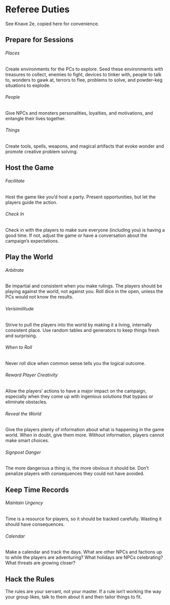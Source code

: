 # Referee Duties

See Knave 2e, copied here for convenience.

## Prepare for Sessions
###### Places
Create environments for the PCs to explore. Seed these environments with treasures to collect, enemies to fight, devices to tinker with, people to talk to, wonders to gawk at, terrors to flee, problems to solve, and powder-keg situations to explode. 
###### People 
Give NPCs and monsters personalities, loyalties, and motivations, and entangle their lives together. 
###### Things 
Create tools, spells, weapons, and magical artifacts that evoke wonder and promote creative problem solving. 

## Host the Game 
###### Facilitate
Host the game like you’d host a party. Present opportunities, but let the players guide the action. 
###### Check In 
Check in with the players to make sure everyone (including you) is having a good time. If not, adjust the game or have a conversation about the campaign’s expectations. 

## Play the World
###### Arbitrate 
Be impartial and consistent when you make rulings. The players should be playing against the world, not against you. Roll dice in the open, unless the PCs would not know the results.
###### Verisimilitude
Strive to pull the players into the world by making it a living, internally consistent place. Use random tables and generators to keep things fresh and surprising. 
###### When to Roll 
Never roll dice when common sense tells you the logical outcome. 
###### Reward Player Creativity 
Allow the players’ actions to have a major impact on the campaign, especially when they come up with ingenious solutions that bypass or eliminate obstacles. 
###### Reveal the World 
Give the players plenty of information about what is happening in the game world. When in doubt, give them more. Without information, players cannot make smart choices. 
###### Signpost Danger
The more dangerous a thing is, the more obvious it should be. Don’t penalize players with consequences they could not have avoided. 

## Keep Time Records
###### Maintain Urgency 
Time is a resource for players, so it should be tracked carefully. Wasting it should have consequences. 
###### Calendar
Make a calendar and track the days. What are other NPCs and factions up to while the players are adventuring? What holidays are NPCs celebrating? What threats are growing closer? 

## Hack the Rules
The rules are your servant, not your master. If a rule isn’t working the way your group likes, talk to them about it and then tailor things to fit.